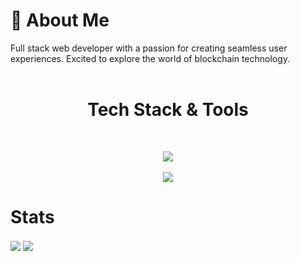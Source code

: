 # 💫 About Me
Full stack web developer with a passion for creating seamless user experiences. Excited to explore the world of blockchain technology.
<br/>
<br/>
<h1 align="center">Tech Stack & Tools</h1>
<br/>
<p align="center">
   <a href="https://skillicons.dev">
    <img src="https://skillicons.dev/icons?&i=bun,js,css,ts,tailwind,html,python,solidity,rust,nextjs,react,php,nodejs,bots,elysia,express,fastapi,jquery,tauri,docker,ubuntu,nginx,figma,firebase,git,github,gmail,instagram,ipfs,kali,linkedin,mongodb,npm,postman,powershell,rabbitmq,redis,regex,sentry,twitter,vercel,vite,vscode,windows,webpack,yarn,expo" />
  </a>
  <br/>
  <br/>
  <img src="https://komarev.com/ghpvc/?username=Jayke770&color=blueviolet"/>
</p>

# Stats
<img align="center" src="https://github-readme-stats.vercel.app/api?username=Jayke770&show_icons=true&theme=radical"> 
<img align="center" src="https://github-readme-stats.vercel.app/api/top-langs/?username=Jayke770&layout=compact&theme=radical">
